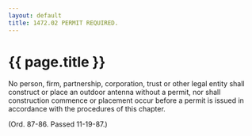 ```yaml
---
layout: default 
title: 1472.02 PERMIT REQUIRED.
---
```


{{ page.title }}
================

No person, firm, partnership, corporation, trust or other legal entity
shall construct or place an outdoor antenna without a permit, nor shall
construction commence or placement occur before a permit is issued in
accordance with the procedures of this chapter.

(Ord. 87-86. Passed 11-19-87.)
